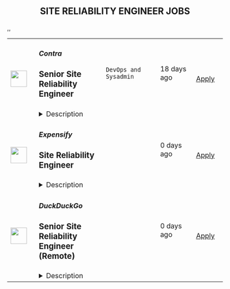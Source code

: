 <div align="center"><h2>SITE RELIABILITY ENGINEER JOBS</h2></div><table><tr>
                <td width="100" height="100" rowspan="2">
                    <img src="https://weworkremotely.com/assets/IsotypeV2-1ebe3dd57673f3e8d02b7490bc0faaef55d6a95d3a4aaf17298bd3ed503ae7fe.svg" width="38px" height="auto">
                </td>
                <td width="300">
                    <h5>Contra</h5>
                    <h3> Senior Site Reliability Engineer</h3>
                </td>
                <td width="300">
                    <code>DevOps and Sysadmin</code>
                </td>
                <td width="200">
                <text>18 days ago</text>
                </td>
                <td width="100" rowspan="2">
                <a href="https://weworkremotely.com/remote-jobs/contra-senior-site-reliability-engineer" align="right" target="_blank">Apply</a>
                </td>
            </tr>
            <tr>
                <td colspan="3">
                <details><summary>Description</summary>
                

<p>
  <strong>Headquarters:</strong> San Francisco, CA
    <br /><strong>URL:</strong> <a href="http://bit.ly/3kLhMdk">http://bit.ly/3kLhMdk</a>
</p>

<div>
<br>We're looking for a <strong>Senior Site Reliability Engineer</strong> to join our engineering team and help us build the best platform for independents &amp; clients. As a SRE, you are an integral member of our engineering organization. You'll not only help scale our infrastructure and CI/CD pipelines, but also have the chance to shape our technological choices and processes for ensuring the growth, stability and success of the Contra platform. This is a major role at a rapidly expanding startup, working with a team of highly accomplished yet humble people who are passionate about our company's mission. ✨<br><br>
</div><div>
<strong><br>How you’ll add value at Contra:<br></strong><br>
</div><ul>
<li>Expert knowledge in a wide variety of DevOps technologies &amp; best practices</li>
<li>Knowledge and experience leveraging Google Cloud Platform natively and with complimentary tech</li>
<li>Bridging the gap between our infrastructure and our applications, you have experience and comfort working within TypeScript/JavaScript Node.js environments and can identify and resolve issues that are impacting <a href="http://contra.com">contra.com</a> reliability</li>
<li>Excellent communication and documentation skills</li>
<li>Collaboration with the rest of the team through regular communication, information sharing and mentorship</li>
<li>Designing, engineering and maintaining solutions for a highly resilient, scalable and fault-tolerant infrastructure</li>
<li>Improving &amp; scaling CI/CD pipelines</li>
<li>Eliminating user impacting defects raised in Sentry and GCP logs</li>
<li>Developing, maintaining and improving monitoring, alerting and reporting tools</li>
<li>Providing on-going operational support</li>
<li>Identifying and improving the developer experience</li>
<li>We expect you to be self-sufficient and take the initiative to drive the company forward. We are looking for individuals who are highly energetic, capable and ambitious, and who are eager to expand their knowledge and show how their contributions help achieve business objectives.</li>
</ul><div>
<strong><br>You’ll be successful here if you are:<br></strong><br>
</div><ul>
<li>
<strong>Everyone Wins Together.</strong> You thrive in a collaborative, remote-only environment and you are comfortable with 8 am-1 pm PST core hours and flexibility around those hours for the rest of your work day!</li>
<li>
<strong>Energy is Everything.</strong> You bring a strong work ethic and contagious energy to your team as we work towards our North Star.</li>
<li>
<strong>Change is Good.</strong> You embrace change to evolve, improve, and build what matters.</li>
<li>
<strong>Think Big.</strong> No idea is too big at Contra. Our greatest successes often stem from seemingly crazy ideas. You enjoy setting ambitious goals, both individually and as a team, and strive to achieve them.</li>
<li>
<strong>Feedback is a Gift.</strong> Feedback is a catalyst for growth and improvement. It is routinely given and delivered with positive and actionable steps.</li>
<li>
<strong>The Best is Yet to Come.</strong> You strive to remain optimistic through all ups &amp; downs because you know the “best is yet to come.”</li>
<li>
<strong>Make it Fun.</strong> Nothing in life is worth it if it isn’t fun, even when stakes are high.</li>
<li>
<strong>Good People Only.</strong> You recognize that each of us brings unique experiences, backgrounds, and knowledge from which we can learn.</li>
<li>
<strong>GSD.</strong> We are building quickly, changing frequently, and growing fast with no plans of stopping anytime soon. You take ownership of your work and are proud to execute at a high level.</li>
</ul><div>
<strong><br>Our stack:<br></strong><br>
</div><ul>
<li>ArgoCD</li>
<li>AlloyDB / PostgreSQL</li>
<li>Github Actions</li>
<li>Google Cloud Platform</li>
<li>Fluentbit</li>
<li>Kubernetes, Helm &amp; Docker</li>
<li>Meillisearch</li>
<li><a href="http://node.js/">Node.js</a></li>
<li>OpsGenie</li>
<li>Playwright</li>
<li>Redis</li>
<li>Temporal</li>
<li>Traefik</li>
<li>Turbo repo</li>
<li>TypeScript</li>
<li>Vite</li>
<li>Vitest</li>
</ul><div>
<strong><br>You'll love Contra for:<br></strong><br>
</div><ul>
<li>🌎 Remote-only culture that is here to stay</li>
<li>🍎 100% health coverage for US full-time employees, and health reimbursements for all international contractors</li>
<li>💸 $4,000 laptop reimbursement upon starting + additional for equipment, co-working, and meetups</li>
<li>💰 401k matching for US full-time employees</li>
<li>💛 No-meeting Tuesdays &amp; Wednesdays</li>
<li>👋 Generous time off</li>
<li>👶 Flexible parental leave</li>
<li>💁 A custom slack emoji, just for you!</li>
</ul><div>
<strong><br>Our interview process:<br></strong><br>
</div><ul>
<li>Intro Call (15-30 minutes)</li>
<li>Interview #1 In Depth Technical Discussion Chat with Hiring Manager (45 minutes)</li>
<li>Assessment</li>
<li>Interview #2 Culture Interview (30 minutes)</li>
<li>Interview #3 Technical Interview with Engineering Manager (45 minutes)</li>
<li>Interview #4 CTO &amp; Co-Founder Interview (30 minutes)</li>
<li>Interview #5 Interview with CEO &amp; Co-Founder (30 minutes)</li>
</ul><div>
<strong><br>Salary + Equity Range<br></strong><br>
</div><ul>
<li>$145K -$160K USD</li>
<li>Equity Value Range: $180k+ USD<br><br>
</li>
</ul><div>Apply Here: <a href="https://contra-ambassadors.typeform.com/to/qbUvpUoB">https://contra-ambassadors.typeform.com/to/qbUvpUoB</a>
</div>

<p><strong>To apply:</strong> <a href="https://weworkremotely.com/remote-jobs/contra-senior-site-reliability-engineer">https://weworkremotely.com/remote-jobs/contra-senior-site-reliability-engineer</a></p>

                </details>
                </td>
            </tr>,<tr>
                <td width="100" height="100" rowspan="2">
                    <img src="https://wwr-pro.s3.amazonaws.com/logos/0082/0772/logo.gif" width="38px" height="auto">
                </td>
                <td width="300">
                    <h5>Sticker Mule</h5>
                    <h3> Site Reliability Engineer</h3>
                </td>
                <td width="300">
                    <code>Back-End Programming</code>
                </td>
                <td width="200">
                <text>332 days ago</text>
                </td>
                <td width="100" rowspan="2">
                <a href="https://weworkremotely.com/remote-jobs/sticker-mule-site-reliability-engineer-1" align="right" target="_blank">Apply</a>
                </td>
            </tr>
            <tr>
                <td colspan="3">
                <details><summary>Description</summary>
                <img src="https://we-work-remotely.imgix.net/logos/0082/0772/logo.gif?ixlib=rails-4.0.0&w=50&h=50&dpr=2&fit=fill&auto=compress" />

<p>
  <strong>Headquarters:</strong> New York, NY
    <br /><strong>URL:</strong> <a href="https://www.stickermule.com">https://www.stickermule.com</a>
</p>

<div>
<strong>About Sticker Mule</strong><br>Sticker Mule is the Internet's most "kick ass" brand. We are privately-owned, profitable, and powered by a globally distributed team that enjoys building happy customer experience at the highest technical standards. Our software team operates from 17 countries, and we're always looking for more exceptional engineers.</div><div>
<br><br>The SRE team is responsible for building, maintaining and securing our services infrastructure, while participating in the weekly on-call schedule.</div><div><a href="https://www.stickermule.com/about"><strong><br>See more about our teams here</strong></a></div><div><strong><br>We offer</strong></div><ol>
<li>Remote work with flexible schedules</li>
<li>A privately owned, low-stress culture</li>
<li>A fun "no bullshit" work environment</li>
</ol><div><strong><br>We like you to know</strong></div><ol>
<li>Docker</li>
<li>Kubernetes</li>
<li>GCP</li>
<li>AWS</li>
<li>Go</li>
<li>Postgres</li>
<li>Redis</li>
<li>Familiarity with JavaScript</li>
<li>Excellent communication skills (English)</li>
<li>Degree in Computer Science or equivalent practical experience</li>
</ol><div><strong><br>Challenges</strong></div><ol>
<li>Build CI and CD pipelines</li>
<li>Optimize and scale workloads</li>
<li>Secure containers and web services</li>
</ol><div><strong><br>Compensation and benefits</strong></div><ol>
<li>Salary: $135k+ based on experience</li>
<li>$20,000 signing bonus</li>
<li>4 weeks vacation + holidays based on your country of residence</li>
</ol><div><br></div>

<p><strong>To apply:</strong> <a href="https://weworkremotely.com/remote-jobs/sticker-mule-site-reliability-engineer-1">https://weworkremotely.com/remote-jobs/sticker-mule-site-reliability-engineer-1</a></p>

                </details>
                </td>
            </tr>,<tr>
                <td width="100" height="100" rowspan="2">
                    <img src="https://remotive.com/job/1783144/logo" width="38px" height="auto">
                </td>
                <td width="300">
                    <h5>Contra</h5>
                    <h3>Senior Site Reliability Engineer </h3>
                </td>
                <td width="300">
                    <code>cloud,docker,javascript,kubernetes</code>
                </td>
                <td width="200">
                <text>7 days ago</text>
                </td>
                <td width="100" rowspan="2">
                <a href="https://remotive.com/remote-jobs/software-dev/senior-site-reliability-engineer-1783144" align="right" target="_blank">Apply</a>
                </td>
            </tr>
            <tr>
                <td colspan="3">
                <details><summary>Description</summary>
                <p>We're looking for a <strong>Senior Site Reliability Engineer</strong> to join our engineering team and help us build the best platform for independents &amp; clients. As a PRE, you are an integral member of our engineering organization. You'll not only help scale our infrastructure and CI/CD pipelines, but also have the chance to shape our technological choices and processes for ensuring the growth, stability and success of the Contra platform. This is a major role at a rapidly expanding startup, working with a team of highly accomplished yet humble people who are passionate about our company's mission. ✨</p>
<p> </p>
<div class="h4" id="c9e3345b-ffe5-49c3-9d66-4d805332af9a"><strong>How you’ll add value at Contra:</strong></div>
<ul class="_listContainer_1wyhh_1" style="">
<li style="">Expert knowledge in a wide variety of DevOps technologies &amp; best practices</li>
<li style="">Knowledge and experience leveraging Google Cloud Platform natively and with complimentary tech</li>
<li style="">Bridging the gap between our infrastructure and our applications, you have experience and comfort working within TypeScript/JavaScript Node.js environments and can identify and resolve issues that are impacting <a href="http://contra.com/" rel="nofollow" target="_blank" title="http://contra.com/">contra.com</a> reliability</li>
<li style="">Excellent communication and documentation skills</li>
<li style="">Collaboration with the rest of the team through regular communication, information sharing and mentorship</li>
<li style="">Designing, engineering and maintaining solutions for a highly resilient, scalable and fault-tolerant infrastructure</li>
<li style="">Improving &amp; scaling CI/CD pipelines</li>
<li style="">Eliminating user impacting defects raised in Sentry and GCP logs</li>
<li style="">Developing, maintaining and improving monitoring, alerting and reporting tools</li>
<li style="">Providing on-going operational support</li>
<li style="">Identifying and improving the developer experience</li>
<li style="">We expect you to be self-sufficient and take the initiative to drive the company forward. We are looking for individuals who are highly energetic, capable and ambitious, and who are eager to expand their knowledge and show how their contributions help achieve business objectives.</li>
</ul>
<p> </p>
<div class="h4" id="d78b7f19-173b-416a-804a-e5ac69fb05c3"><strong>You’ll be successful here if you are:</strong></div>
<ul class="_listContainer_1wyhh_1" style="">
<li style=""><strong>Everyone Wins Together.</strong> You thrive in a collaborative, remote-only environment and you are comfortable with 8 am-1 pm PST core hours and flexibility around those hours for the rest of your work day!</li>
<li style=""><strong>Energy is Everything.</strong> You bring a strong work ethic and contagious energy to your team as we work towards our North Star.</li>
<li style=""><strong>Change is Good.</strong> You embrace change to evolve, improve, and build what matters.</li>
<li style=""><strong>Think Big.</strong> No idea is too big at Contra. Our greatest successes often stem from seemingly crazy ideas. You enjoy setting ambitious goals, both individually and as a team, and strive to achieve them.</li>
<li style=""><strong>Feedback is a Gift.</strong> Feedback is a catalyst for growth and improvement. It is routinely given and delivered with positive and actionable steps.</li>
<li style=""><strong>The Best is Yet to Come.</strong> You strive to remain optimistic through all ups &amp; downs because you know the “best is yet to come.”</li>
<li style=""><strong>Make it Fun.</strong> Nothing in life is worth it if it isn’t fun, even when stakes are high.</li>
<li style=""><strong>Good People Only.</strong> You recognize that each of us brings unique experiences, backgrounds, and knowledge from which we can learn.</li>
<li style=""><strong>GSD.</strong> We are building quickly, changing frequently, and growing fast with no plans of stopping anytime soon. You take ownership of your work and are proud to execute at a high level.</li>
</ul>
<p> </p>
<div class="h4" id="854b9a85-9866-4c51-8259-7ddeddd2c919"><strong>Our stack:</strong></div>
<ul class="_listContainer_1wyhh_1" style="">
<li style="">ArgoCD</li>
<li style="">AlloyDB / PostgreSQL</li>
<li style="">Github Actions</li>
<li style="">Google Cloud Platform</li>
<li style="">Fluentbit</li>
<li style="">Kubernetes, Helm &amp; Docker</li>
<li style="">Meillisearch</li>
<li style=""><a href="http://node.js/" rel="nofollow" target="_blank" title="http://node.js/">Node.js</a></li>
<li style="">OpsGenie</li>
<li style="">Playwright</li>
<li style="">Redis</li>
<li style="">Temporal</li>
<li style="">Traefik</li>
<li style="">Turbo repo</li>
<li style="">TypeScript</li>
<li style="">Vite</li>
<li style="">Vitest</li>
</ul>
<p> </p>
<div class="h4" id="6d1d6396-ce77-4d40-ac79-562760c0b479"><strong>You'll love Contra for:</strong></div>
<ul class="_listContainer_1wyhh_1" style="">
<li style="">🌎 Remote-only culture that is here to stay</li>
<li style="">🍎 100% health coverage for US full-time employees, and health reimbursements for all international contractors</li>
<li style="">💸 $4,000 laptop reimbursement upon starting + additional for equipment, co-working, and meetups</li>
<li style="">💰 401k matching for US full-time employees</li>
<li style="">💛 No-meeting Tuesdays &amp; Wednesdays</li>
<li style="">👋 Generous time off</li>
<li style="">👶 Flexible parental leave</li>
<li style="">💁 A custom slack emoji, just for you!</li>
</ul>
<p> </p>
<div class="h4" id="c6128653-81ce-4a9c-a7db-f588260dc270"><strong>Our interview process:</strong></div>
<ul class="_listContainer_1wyhh_1" style="">
<li style="">Intro Call (15-30 minutes)</li>
<li style="">Interview #1 In Depth Technical Discussion Chat with Hiring Manager (45 minutes)</li>
<li style="">Assessment</li>
<li style="">Interview #2 Culture Interview (30 minutes)</li>
<li style="">Interview #3 Technical Interview with Engineering Manager (45 minutes)</li>
<li style="">Interview #4 CTO &amp; Co-Founder Interview (30 minutes)</li>
<li style="">Interview #5 Interview with CEO &amp; Co-Founder (30 minutes)</li>
</ul>
<p> </p>
<div class="h4" id="c4637597-2b44-440a-b4ea-5492a06b468c"><strong>Salary + Equity Range</strong></div>
<ul class="_listContainer_1wyhh_1" style="">
<li style="">$145K -$160K USD</li>
<li style="">Equity Value Range: $180k+ USD</li>
</ul>
<img src="https://remotive.com/job/track/1783144/blank.gif?source=public_api" alt=""/>
                </details>
                </td>
            </tr>,<tr>
                <td width="100" height="100" rowspan="2">
                    <img src="https://pbs.twimg.com/profile_images/1387074696831672327/C7WTpiAb_400x400.jpg" width="38px" height="auto">
                </td>
                <td width="300">
                    <h5>Expensify</h5>
                    <h3>Site Reliability Engineer</h3>
                </td>
                <td width="300">
                    <code></code>
                </td>
                <td width="200">
                <text>0 days ago</text>
                </td>
                <td width="100" rowspan="2">
                <a href="https://we.are.expensify.com/remote-sre" align="right" target="_blank">Apply</a>
                </td>
            </tr>
            <tr>
                <td colspan="3">
                <details><summary>Description</summary>
                <div class="sqs-block html-block sqs-block-html" data-block-type="2" id="block-eac634bede3baddc19ab"><div class="sqs-block-content">

<div class="sqs-html-content">
  <h2 style="white-space:pre-wrap;">Your Mission,&nbsp;Should You Choose to Accept:</h2><p class="" style="white-space:pre-wrap;">Join our passionate team of top-notch engineers to solve a real-world problem, and help people spend less time managing expenses and more time pursuing their real goals. As we revolutionize the way people manage their expenses, being part of the Expensify team means building the easiest, fastest, and most efficient platform to automate everything expense-related.</p><p class="" style="white-space:pre-wrap;">Our employees work from all over the world, but if you're looking for a change of scene we offer visa sponsorship and relocation assistance to join us at one of our rad locations:</p><ul data-rte-list="default"><li><p class="" style="white-space:pre-wrap;">San Francisco </p></li><li><p class="" style="white-space:pre-wrap;">Portland </p></li><li><p class="" style="white-space:pre-wrap;">Michigan </p></li><li><p class="" style="white-space:pre-wrap;">New York </p></li><li><p class="" style="white-space:pre-wrap;">London </p></li><li><p class="" style="white-space:pre-wrap;">Melbourne</p></li></ul><p class="" style="white-space:pre-wrap;">Even though we work hard at Expensify, we make sure our employees are happy. Our most talked about perk is our<a href="https://we.are.expensify.com/explore-the-world"> Offshore</a> where we spend a month abroad working from a remote location as a team. This year we’re going to Bali, do you want to join?</p><h2 style="white-space:pre-wrap;">About Site Reliability Engineering at Expensify</h2><p class="" style="white-space:pre-wrap;">The SRE team is responsible for overseeing the development, implementation, and maintenance of the infrastructure used by our applications. We work closely with the product development and engineering teams to expand and enhance our deeply integrated service platform. Our goal is to develop and support the systems and automations that drive our business-critical platform, ensuring high uptime and quality deployments, while maintaining operational flexibility.</p><h2 style="white-space:pre-wrap;">About You</h2><p class="" style="white-space:pre-wrap;">Whether you’re tuning configs or writing a new automation task, you’re self-driven and collaborative. You’re an autonomous individual who is passionate about building a stable product. You’re open to working with our engineering and customer-facing teams to make sure we’re growing in the best possible way. You’re excited by our culture of <a href="https://we.are.expensify.com/inclusion">Live Rich, Have Fun, and Save the World</a>, and have an ambition you’re incredibly passionate about that Expensify can help you achieve.</p><p class="" style="white-space:pre-wrap;">As a Site Reliability Engineer, your responsibilities will include:</p><ul data-rte-list="default"><li><p class="" style="white-space:pre-wrap;">Implementing and maintaining systems that monitor networks, server health, and application performance.</p></li><li><p class="" style="white-space:pre-wrap;">Configuring infrastructure systems to provide load balancing, application firewalls, reverse proxying, and related services.</p></li><li><p class="" style="white-space:pre-wrap;">Creating and implementing security policies that protect us and our customers.</p></li><li><p class="" style="white-space:pre-wrap;">Striving to deliver high availability and data redundancy throughout our platform.</p></li><li><p class="" style="white-space:pre-wrap;">Designing tools to help our entire engineering organization be as productive as possible.</p></li></ul><p class="" style="white-space:pre-wrap;">We’re looking for someone who:</p><ul data-rte-list="default"><li><p class="" style="white-space:pre-wrap;">Communicates well, both interpersonally and in their code.</p></li><li><p class="" style="white-space:pre-wrap;">Knows how to solve problems by automating their solutions.</p></li><li><p class="" style="white-space:pre-wrap;">Has a strong foundation in security from a software, systems, and network standpoint.</p></li><li><p class="" style="white-space:pre-wrap;">Has experience with Linux system configuration, administration, and tuning.</p></li><li><p class="" style="white-space:pre-wrap;">Has experience with automated configuration management, and continuous integration (CI) systems.</p></li><li><p class="" style="white-space:pre-wrap;">Understands the role and impact that infrastructure can have on the organization as a whole.</p></li><li><p class="" style="white-space:pre-wrap;">Is passionate about “getting under the hood” of systems and technologies to understand their inner workings, and fix what needs fixing.</p></li></ul><p class="" style="white-space:pre-wrap;">We’re looking for people who already have a strong background in Linux system administration to join the team. We use this as the foundation for your launchpad in Expensify, with an expectation that you’re able to carry those skills into domains you have yet to dip your feet into.</p><h2 style="white-space:pre-wrap;">Compensation &amp; Benefits</h2><ul data-rte-list="default"><li><p class="" style="white-space:pre-wrap;">Full-time, salaried position</p></li><li><p class="" style="white-space:pre-wrap;">401k with employer match</p></li><li><p class="" style="white-space:pre-wrap;">100% Medical/Dental/Mental Health support/Vision contributions</p></li><li><p class="" style="white-space:pre-wrap;">$20k annual family planning benefit through Carrot</p></li><li><p class="" style="white-space:pre-wrap;">Three months of fully paid leave, with up to six months for birthing parents</p></li><li><p class="" style="white-space:pre-wrap;">Commuter benefits</p></li><li><p class="" style="white-space:pre-wrap;">Free lunch</p></li><li><p class="" style="white-space:pre-wrap;">Flexible vacation policy</p></li><li><p class="" style="white-space:pre-wrap;">Relocation available</p></li></ul><h2 style="white-space:pre-wrap;">Next Steps</h2><p class="" style="white-space:pre-wrap;">Applying is easy, but it takes time. See, while we know you're awesome, it's actually really hard and time consuming to find you in the midst of literally hundreds of other applications we get from everyone else. So this is where we're going to ask our first favor: can you make it really easy and obvious how great you are, so we don't accidentally overlook you? There are many ways to do that, but the easiest way to help us out is by answering the following questions:</p><ol data-rte-list="default"><li><p class="" style="white-space:pre-wrap;">What's the URL of your website? If you don't have one, why not?</p></li><li><p class="" style="white-space:pre-wrap;">What's your admin/coding history? When did you start, and what have you done between then and now?</p></li><li><p class="" style="white-space:pre-wrap;">What do you want to do with the rest of your life, and how is Expensify a step toward your long-term goals? <em>(We’re serious, we want to know! Share what you’re comfortable sharing, but we are a group of ambitious individuals building a community of people who want to achieve success in every aspect of our lives, and we encourage employees to figure out how they can use Expensify to realize their personal goals with the support of the company around them.)</em></p></li><li><p class="" style="white-space:pre-wrap;">How did you hear about us? A job posting? Chalk on a sidewalk? From a friend? Let us know where you saw this opening.</p></li></ol><h2 style="white-space:pre-wrap;">Resume not your thing? That’s great, we don’t really read them anyway! Forward your responses to the questions to <a href="mailto:apply@expensify.com">apply@expensify.com</a>. We're excited to hear from you!</h2>
</div>



</div></div>
                </details>
                </td>
            </tr>,<tr>
                <td width="100" height="100" rowspan="2">
                    <img src="https://spreadprivacy.com/content/images/2023/05/duckduckgo-logo_wide.png" width="38px" height="auto">
                </td>
                <td width="300">
                    <h5>DuckDuckGo</h5>
                    <h3>
            Senior Site Reliability Engineer (Remote)
          </h3>
                </td>
                <td width="300">
                    <code></code>
                </td>
                <td width="200">
                <text>0 days ago</text>
                </td>
                <td width="100" rowspan="2">
                <a href="https://duckduckgo.recruitee.com/o/senior-site-reliability-engineer-remote" align="right" target="_blank">Apply</a>
                </td>
            </tr>
            <tr>
                <td colspan="3">
                <details><summary>Description</summary>
                
            <p>Hi, we’re DuckDuckGo, the Internet privacy company for everyone who's had enough of hidden online tracking and wants to take back their privacy now. For over a decade, we've been building our products, including new privacy technology, and working with policymakers to make online privacy simple and accessible for all.<br></p>
<p><br></p>
<p>At DuckDuckGo, we currently serve 100+ million search queries a day (nearly doubling each year), anonymously leverage over 400 upstream sources for results, and serve more than 1PB of proxied traffic per month. Our app is now downloaded more than 75 million times a year, and our private search engine packaged with it has become the #2 search engine on mobile in over 21 countries, including the United States, United Kingdom, Canada, Australia, Germany, and the Netherlands. Oh, and we've been profitable since 2014 with revenue currently exceeding $100 million a year! Now, we’re rolling out a suite of new privacy solutions, including <u><a href="https://www.spreadprivacy.com/introducing-email-protection-beta/" rel="noopener">Email Protection</a></u>,  <u><a href="https://spreadprivacy.com/introducing-app-tracking-protection/" rel="noopener">App Tracking Protection</a></u> and our first-ever Desktop Apps for <u><a href="https://spreadprivacy.com/introducing-duckduckgo-for-mac/" rel="noopener">Mac</a></u><a href="https://spreadprivacy.com/introducing-duckduckgo-for-mac/" rel="noopener"> </a>and Windows.</p>
<p><br></p>
<p>Join us as a <strong>Senior Site Reliability Engineer</strong> to help build and maintain world-class infrastructure to meet the needs of millions of users seeking to protect their privacy online.&nbsp;</p>
<p><br></p>
<p><strong>The Opportunity</strong></p>
<p>As part of our growing team, you will be dedicated to improving and scaling the reliability of our end-to-end infrastructure. We dive deep into complex operational challenges, including software, systems, automation, and process analysis. We are looking for candidates that can read, write, troubleshoot, and deploy all types of software as we face unique challenges in privacy and scale.</p>
<p><br></p>
<p>We empower our team to be self-directed and self-motivated in their work. If you'd thrive in that environment, and our core values resonate with you -- build trust, question assumptions, and validate direction -- you'll fit right in!</p>
<p><br></p>
<p>In this role you will be expected to:</p>
<ul>
<li>Lead projects from proposal through postmortem, assessing vague problems, proposing high-impact solutions, estimating effort and duration, and executing them against a set of success criteria.</li>
<li>Develop effective tools, services, alerts and responses to identify and address reliability risks.</li>
<li>Enhance our automation around infrastructure provisioning and configuration management to prioritize efficiency, scalability and reliability.</li>
<li>Help identify the future technical direction of our deployment with an effort to improve reliability and performance.</li>
<li>Work closely with software engineers to triage production issues and identify appropriate remediation, including code changes and performance considerations.</li>
<li>Participate in our on-call rotation. Currently, there are two daily shifts, covering the North American Eastern Time Zone (12AM-12PM and 12PM-12AM). Exact shift schedules may be subject to change in future, but currently we expect you to be on-call for one week, about every 4-5 weeks. During this week, you will be scheduled<strong> 12PM-12AM Eastern Time (including the weekend)</strong>, with an expectation of being about 10 minutes away from a keyboard while outside of your primary working hours.</li>
</ul>
<p><br></p>
<p><strong>What You Will Bring to DuckDuckGo</strong></p>
<ul>
<li>At least 5+ years of experience in SRE focused roles responsible for supporting, scaling and ensuring reliability of end-to-end infrastructures.</li>
<li>Experience with observability and monitoring of systems and services, and defining KPIs to track their health.</li>
<li>Experience with production troubleshooting, including: distributed systems, code, storage, networking, operating systems (Linux) and databases.</li>
<li>Moderate-to-advanced programming experience, preferably in a high-level language like Perl or Python.</li>
<li>Experience participating in a 24x7 on-call rotation for a large-scale deployment.</li>
<li>Effective project management skills; you have successfully launched projects from inception to production, utilizing strong communication skills and effective stakeholder management.</li>
</ul>
<p><strong>COMPENSATION</strong></p>
<p>Annual compensation: $170,000 USD and stock options. Compensation is the same within a professional level, regardless of geographic location or functional area, and the compensation for each professional level is transparent across the organization.</p>
<p><br></p>
<p><strong>YOUR WELL-BEING</strong></p>
<p>Maintaining satisfaction at work is one of our company objectives, just like maintaining and improving our private search engine. Our <a href="https://duckduckgo.com/assets/hiring/team_support_guide.pdf" rel="noopener">Team Member Support Guide</a> explains how we make you our top priority.</p>
<p><br></p>
<p><strong>DUCKDUCKGO CULTURE</strong></p>
<p>For over a decade, we've built a unique culture that helps us continuously improve job satisfaction and productivity. Want to know more? Check out <a href="https://duckduckgo.com/assets/hiring/how_we_work.pdf" rel="noopener">DuckDuckGo Culture: How We Work</a> for an overview of how we collaborate worldwide.</p>
<p><br></p>
<p><strong>OTHER THINGS TO KNOW</strong></p>
<ol>
<li>Sometimes we meet up! Expect to travel at least two times a year: once for our all-hands meetup and again for a team retreat (each ~4-5 days).</li>
<li>While this is a full-time job and we offer a flexible work arrangement with no core hours, expect an average commitment of 40 hours per week.</li>
</ol>
<p><br></p>
<p><strong>HIRING PROCESS</strong></p>
<p>Hiring works best when it's a two-way street. Learn how we help you get to know DuckDuckGo and envision your future role here. Find out more about <a href="https://duckduckgo.com/assets/hiring/how_we_hire.pdf" rel="noopener">how we hire</a>.</p>
<p><br></p>
<p><strong>DIVERSITY, EQUITY AND INCLUSION</strong></p>
<p>DuckDuckGo provides equal work opportunities to all team members and applicants<u>,</u> and it prohibits discrimination and harassment of any type on the basis of race, color, ethnicity, caste, religion, age, sex (including pregnancy), national origin, disability status, genetics, protected veteran status, sexual orientation, gender identity or expression, or any other characteristic protected by our policies or federal, state, or local laws.</p>
<p>We want to ensure that our hiring process is accessible. If you need reasonable accommodation for any part of the application process because of a medical condition or disability, please send an email to <u><a href="mailto:careers@duckduckgo.com" rel="noopener">careers@duckduckgo.com</a></u> to let us know the nature of your request.</p>
<p><br></p>
<p>If you think you might thrive in this environment, we would love to hear from you.</p>
<p><br></p>
<p><strong>PLEASE NOTE THAT</strong></p>
<ol>
<li>By applying for this role, you confirm that information submitted is accurate and that you understand falsification is cause for denial of employment or termination.</li>
<li>Sometimes we meet up! Expect to travel at least two times a year: once for our all-hands meetup and again for a team retreat (each around 4-5 days). While extenuating circumstances may impact attendance, everyone is strongly encouraged to attend.</li>
<li>While we offer a flexible work arrangement with no core hours, expect an average full-time commitment of 40 hours per week. </li>
<li>A successful candidate will be subject to a background check and must receive satisfactory results of the same, as a condition of joining the team. </li>
<li>By applying for this role, you confirm that all information submitted is accurate and complete. You further acknowledge that providing false or fraudulent information during the application process is cause for denial of an offer, revocation of any existing offer, or other adverse action, up to and including termination after the start of your commencement of work. </li>
</ol>
<p>#US #UK #SP #PL #IR #IC #HN #CR #CN&nbsp;<br></p>
<p><br></p>
          
                </details>
                </td>
            </tr>,<tr>
                <td width="100" height="100" rowspan="2">
                    <img src="https://pbs.twimg.com/profile_images/1306325743580848130/mk0qvsZ9_400x400.jpg" width="38px" height="auto">
                </td>
                <td width="300">
                    <h5>Kraken</h5>
                    <h3>Site Reliability Engineer - Data Platform</h3>
                </td>
                <td width="300">
                    <code></code>
                </td>
                <td width="200">
                <text>0 days ago</text>
                </td>
                <td width="100" rowspan="2">
                <a href="https://jobs.lever.co/kraken/4bc1b010-f1b4-4a64-ae6a-956e2be4ddf3" align="right" target="_blank">Apply</a>
                </td>
            </tr>
            <tr>
                <td colspan="3">
                <details><summary>Description</summary>
                <div class="section page-centered" data-qa="job-description"><div><b style="font-size: 18pt">Building the Future of Crypto&nbsp;</b></div><div><br></div><div>Our Krakenites are a world-class team with crypto conviction, united by our desire to discover and unlock the potential of crypto and blockchain technology.</div><div><br></div><div>What makes us different? Kraken is a mission-focused company rooted in crypto values. As a Krakenite, you’ll join us on our mission to accelerate the global adoption of crypto, so that everyone can achieve financial freedom and inclusion. For over a decade, Kraken’s focus on our mission and crypto ethos has attracted many of the most talented crypto experts in the world.</div><div><br></div><div>Before you apply, please read the&nbsp;<a href="https://www.kraken.com/culture" class="postings-link">Kraken Culture</a>&nbsp;page to learn more about our internal culture, values, and mission.</div><div><br></div><div>As a fully remote company, we have Krakenites in 60+ countries who speak over 50 languages. Krakenites are industry pioneers who develop premium crypto products for experienced traders, institutions, and newcomers to the space. Kraken is committed to <a href="https://blog.kraken.com/crypto-education/security-at-kraken" class="postings-link">industry-leading security</a>, <a href="https://blog.kraken.com/category/crypto-education" class="postings-link">crypto education</a>, and <a href="https://blog.kraken.com/crypto-education/support-at-kraken" class="postings-link">world-class client support</a> through our products like&nbsp;<a href="https://pro.kraken.com/" class="postings-link">Kraken Pro</a>,&nbsp;<a href="https://www.kraken.com/en-us/nft" class="postings-link">Kraken NFT</a>, and&nbsp;<a href="https://futures.kraken.com/wallets" class="postings-link">Kraken Futures</a>.</div><div><br></div><div>Become a Krakenite and build the future of crypto!</div><div><br></div><div><b style="font-size: 24px">Proof of work</b></div><div><br></div><div><b style="font-size: 18px">The team</b></div><div><br></div><div><span style="font-size: 11pt">Join our Data Infrastructure team and play a pivotal role in upholding the reliability, scalability, and efficiency of our robust Data platform. As a Senior Site Reliability Engineer (SRE) specialized in Data Infrastructure, you will collaborate closely with diverse cross-functional teams to conceive, execute, and oversee the foundational data infrastructure that empowers our array of applications and <a href="http://services.As">services.As</a> a key member of our Data Infrastructure team, you will be at the forefront of ensuring the unfaltering availability and performance of our platform. Your profound proficiency in cloud technologies, infrastructure as code, automation, monitoring/alerting, logging, user and machine AuthNZ, and certificate management will be instrumental in upholding the exceptional operational standards we set for our services.</span></div><div><br></div><div><span style="font-size: 11pt">This role is destined to candidates based in the Americas.</span></div></div><div class="section page-centered"><div><h3>The Opportunity</h3><ul class="posting-requirements plain-list"><ul><li>Architect and implement data infrastructure solutions (self service)&nbsp; that support the needs of 10+ business units and over 100 engineering and data analysts</li><li>Utilize Infrastructure as Code (IaC) principles to design, provision, and manage both on-premises and cloud (AWS) infrastructure components using tools such as Terraform</li><li>Collaborate with teams to ensure seamless integration of data-related services with existing systems.</li><li>Develop and maintain automation scripts using bash/shell scripting and to automate operational tasks and deployments.</li><li>Enhance and manage CI/CD pipelines to facilitate consistent software deployments across the data infrastructure.</li><li>Enable engineering self-service under tight security requirements using ChatOps and GitOps methodologies</li><li>Implement robust data monitoring and alerting solutions to proactively detect anomalies and performance issues.</li><li>Manage user and machine authentication and authorization mechanisms to ensure secure access to data and resources.</li><li>Evangelize and implement role-based access control (RBAC) and permissions for a multitude of user groups and machine workflows across different environments</li><li>Design and deploy MLOps platforms, using AWS Sagemaker and GitOps methodologies.</li><li>Manage and maintain real-time streaming data architecture using technologies like Kafka and Debezium Change Data Capture (CDC).</li><li>Ensure the timely and accurate processing of streaming data, enabling data analysts and engineers to gain insights from up-to-date information.</li><li>Utilize Kubernetes to manage containerized applications within the data infrastructure, ensuring efficient deployment, scaling, and orchestration.</li><li>Implement effective incident response procedures and participate in on-call rotations.</li><li>Troubleshoot and resolve incidents promptly to minimize downtime and impact.</li><li>Collaborate with data analysts, engineers, and cross-functional teams to understand requirements and implement appropriate solutions.</li><li>Document architecture, processes, and best practices to enable knowledge sharing and support continuous improvement.</li><li>Enable environments for ML experimentation</li><li>Create and manage MLOps flows for training, validation and deployment of models</li><li>Implement efficient, reproducible production deployment of ML models for inference</li></ul></ul></div></div><div class="section page-centered"><div><h3>Skills you should HODL</h3><ul class="posting-requirements plain-list"><ul><li>Bachelor’s degree in Computer Science, Engineering, or a related field (or equivalent experience).</li><li>Proven experience (5+ years) working as a Site Reliability Engineer, Infrastructure Engineer, or similar roles, with a focus on data infrastructure and security.</li><li>Experience with real-time data processing technologies, such as Kafka and Debezium</li><li>Strong expertise in cloud technologies, particularly AWS and (HashiCorp nice to have).</li><li>Proficiency in Infrastructure as Code tools such as Terraform and Atlantis.</li><li>Experience with containerization and orchestration tools, particularly Kubernetes.</li><li>Solid understanding of bash/shell scripting and proficiency in at least one programming language.</li><li>Familiarity with CI/CD deployment pipelines and related tools.</li><li>Knowledge of HashiCorp products like Vault, Nomad, and Consul is a plus.</li><li>Strong problem-solving skills and the ability to troubleshoot complex systems.</li><li>Expertise in zero-trust architecture and service meshes is a plus</li><li>Experience with data-related technologies (databases, airflow, data warehousing, data lakes) is a plus.</li></ul></ul></div></div><!--[2022-11-28] [GOLD-2535] Remove payTransparencyV1 when feature flag is fully removed--><div class="section page-centered" data-qa="closing-description"><div>Location Tagging: #US #LI-Remote</div><div><br></div><div>Kraken is powered by people from around the world and we celebrate all Krakenites for their diverse talents, backgrounds, contributions and unique perspectives. We hire strictly based on merit, meaning we seek out the candidates with the right abilities, knowledge, and skills considered the most suitable for the job. We encourage you to apply for roles where you don't fully meet the listed requirements, especially if you're passionate or knowledgable about crypto!</div><div><br></div><div>As an equal opportunity employer, we don’t tolerate discrimination or harassment of any kind. Whether that’s based on race, ethnicity, age, gender identity, citizenship, religion, sexual orientation, disability, pregnancy, veteran status or any other protected characteristic as outlined by federal, state or local laws.&nbsp;</div><div><br></div><div><b style="font-size: 18px">Stay in the know</b></div><div><br></div><div><a href="https://twitter.com/krakenfx" class="postings-link">Follow us on Twitter</a></div><div><a href="https://blog.kraken.com/#:~:text=Enter%20your%20email%20address" class="postings-link">Learn on the Kraken Blog</a></div><div><a href="https://www.linkedin.com/company/kraken-exchange/" class="postings-link">Connect on LinkedIn</a></div></div><div class="section page-centered last-section-apply" data-qa="btn-apply-bottom"><a class="postings-btn template-btn-submit hex-color" data-qa="show-page-apply" href="https://jobs.lever.co/kraken/4bc1b010-f1b4-4a64-ae6a-956e2be4ddf3/apply">Apply for this job</a></div>
                </details>
                </td>
            </tr>,<tr>
                <td width="100" height="100" rowspan="2">
                    <img src="https://pbs.twimg.com/profile_images/1673959375340290050/x7pNtXQ7_400x400.jpg" width="38px" height="auto">
                </td>
                <td width="300">
                    <h5>Canonical</h5>
                    <h3>Site Reliability / Gitops Engineer</h3>
                </td>
                <td width="300">
                    <code></code>
                </td>
                <td width="200">
                <text>0 days ago</text>
                </td>
                <td width="100" rowspan="2">
                <a href="https://canonical.com/careers/1747487" align="right" target="_blank">Apply</a>
                </td>
            </tr>
            <tr>
                <td colspan="3">
                <details><summary>Description</summary>
                
      <p>This role is an opportunity for a hands-on, but literally hands-off, technologist with a passion for Linux to build a career with Canonical and drive the success with those leveraging Ubuntu and open source products. &nbsp;If you have experience of IT operations automation, Infrastructure as Code and a passion for technology, then you will enjoy working with some of the best people in the industry at Canonical.<br></p>
<h2>Job Summary</h2>
<p>The IS team at Canonical supports and maintains all of Canonical’s IT production services. The team is in charge of running services used by over 60 million Ubuntu users.</p>
<p>As an SRE &amp; Gitops engineer you’ll be in a unique position to drive operations automation to the next level, both in our own private clouds as well as in the public clouds. We do this by utilizing the best of open source infrastructure as code software, software development practices such as CI/CD pipelines, and Canonical’s leading products for software operation automation.</p>
<p>In addition to defining the infrastructure as code, you will improve Canonical products and the open-source technologies they’re based on by providing critical feedback to developers on how their products operate at scale. This is done by submitting bugs (and sometimes writing pull requests) and collaborating on design and implementations with other teams within the company.</p>
<p>You’ll be part of a global team of SREs that work together and support each other to provide the best possible services to our company, Canonical’s customers and the Ubuntu Community.</p>
<h2>As a Site Reliability / Gitops Engineer engineer you will</h2>
<ul>
<li>Apply your experience of IaC to develop infrastructure as code practice within IS by constantly increasing automation and improving IaC processes</li>
<li>Automate software operations for re-usability and consistency across private and public clouds, taking into consideration the complexities of distributed systems</li>
<li>Develop new features and improve the resilience and scalability of the existing cloud and container portfolio at Canonical</li>
<li>Maintain operational responsibility for all of Canonical’s core services, networks, and infrastructure</li>
<li>Develop skills in troubleshooting, capacity planning, and performance investigation, Setting up, maintaining and using observability tools such as Prometheus, Grafana, and Elasticsearch; design, implement and maintain monitoring and alerting for various systems and services</li>
<li>Collaborate with development teams to design service architecture, documentation, playbooks, policies and operational procedures</li>
<li>Provide assistance and work with globally distributed engineering, operations, and support peers</li>
<li>Be given uninterrupted development time to focus on larger projects and automation of manual tasks</li>
<li>Share your experience, know-how and best practices with other team members in design sessions, mentorship and ‘doing work together’</li>
<li>Carry final responsibility for time-critical escalations</li>
</ul>
<h2></h2>
<h2>What we are looking for in you</h2>
<ul>
<li>A deep experience of, and knowledge to define operations in code, using version control, peer review and CI/CD to roll out changes both to applications and infrastructure</li>
<li>Strong modern engineering background (peer-review, unit testing, SCM, CI/CD, Agile)</li>
<li>Python software development experience, with large projects</li>
<li>Practical knowledge of Linux networking, routing, and firewalls</li>
<li>Affinity with various forms of Linux storage, from Ceph to Databases</li>
<li>Hands-on experience administering enterprise Linux servers</li>
<li>Extensive knowledge of cloud computing concepts and technologies</li>
<li>Bachelor's degree or greater, preferably in computer science or related engineering field</li>
<li>Able to communicate clearly and effectively in English over email, chat, video or voice calls and in-person</li>
<li>Motivated and able to troubleshoot from kernel to web, and willing to ask others when appropriate</li>
<li>A willingness to be flexible and able to learn new things quickly</li>
<li>Be inspired by the needs of fast-changing environments</li>
<li>Happy to work within distributed teams</li>
<li>Be passionate and familiarized about open-source, especially Ubuntu or Debian<br></li>
</ul>

<h2>What we offer you</h2>
<p>Your base pay will depend on various factors including your geographical location, level of experience, knowledge and skills. In addition to the benefits above, certain roles are also eligible for additional benefits and rewards including annual bonuses and sales incentives based on revenue or utilization. Our compensation philosophy is to ensure equity right across our global workforce.&nbsp;&nbsp;</p>
<p>In addition to a competitive base pay, we provide all team members with additional benefits, which reflect our values and ideals. Please note that additional benefits may apply depending on the work location and, for more information on these, you can ask in the later stages of the recruitment process.</p>
<ul>
<li>Fully remote working environment - we’ve been working remotely since 2004!</li>
<li>Personal learning and development budget of 2,000USD per annum</li>
<li>Annual compensation review</li>
<li>Recognition rewards</li>
<li>Annual holiday leave</li>
<li>Parental Leave</li>
<li>Employee Assistance Programme</li>
<li>Opportunity to travel to new locations to meet colleagues at ‘sprints’</li>
<li>Priority Pass for travel and travel upgrades for long haul company events</li>
</ul>
<h2>About Canonical</h2>
<p>Canonical is a pioneering tech firm that is at the forefront of the global move to open source. As the company that publishes Ubuntu, one of the most important open source projects and the platform for AI, IoT and the cloud, we are changing the world on a daily basis. We recruit on a global basis and set a very high standard for people joining the company. We expect excellence - in order to succeed, we need to be the best at what we do.</p>
<p>Canonical has been a remote-first company since its inception in 2004.​ Work at Canonical is a step into the future, and will challenge you to think differently, work smarter, learn new skills, and raise your game. Canonical provides a unique window into the world of 21st-century digital business.</p>
<h2>Canonical is an equal opportunity employer</h2>
<p>We are proud to foster a workplace free from discrimination. Diversity of experience, perspectives, and background create a better work environment and better products. <a href="https://canonical.com/careers/diversity/identity">Whatever your identity, we will give your application fair consideration.</a></p>
<p>#LI-remote&nbsp;</p>
<p>Requisition ID: 263</p><p></p>
    
                </details>
                </td>
            </tr></table>